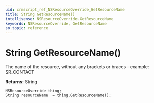 ```yaml
---
uid: crmscript_ref_NSResourceOverride_GetResourceName
title: String GetResourceName()
intellisense: NSResourceOverride.GetResourceName
keywords: NSResourceOverride, GetResourceName
so.topic: reference
---
```


# String GetResourceName()

The name of the resource, without any brackets or braces - example: SR_CONTACT

**Returns:** String

```crmscript
NSResourceOverride thing;
String resourceName  = thing.GetResourceName();
```

